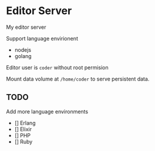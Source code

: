 # Editor Server

My editor server

Support language envirionent

- nodejs
- golang

Editor user is `coder` without root permision

Mount data volume at `/home/coder` to serve persistent data.

## TODO

Add more language environments

- [] Erlang
- [] Elixir
- [] PHP
- [] Ruby


